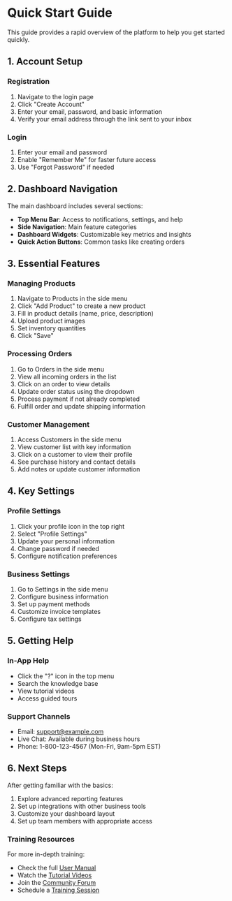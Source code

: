 
# Quick Start Guide

This guide provides a rapid overview of the platform to help you get started quickly.

## 1. Account Setup

### Registration
1. Navigate to the login page
2. Click "Create Account"
3. Enter your email, password, and basic information
4. Verify your email address through the link sent to your inbox

### Login
1. Enter your email and password
2. Enable "Remember Me" for faster future access
3. Use "Forgot Password" if needed

## 2. Dashboard Navigation

The main dashboard includes several sections:
- **Top Menu Bar**: Access to notifications, settings, and help
- **Side Navigation**: Main feature categories
- **Dashboard Widgets**: Customizable key metrics and insights
- **Quick Action Buttons**: Common tasks like creating orders

## 3. Essential Features

### Managing Products
1. Navigate to Products in the side menu
2. Click "Add Product" to create a new product
3. Fill in product details (name, price, description)
4. Upload product images
5. Set inventory quantities
6. Click "Save"

### Processing Orders
1. Go to Orders in the side menu
2. View all incoming orders in the list
3. Click on an order to view details
4. Update order status using the dropdown
5. Process payment if not already completed
6. Fulfill order and update shipping information

### Customer Management
1. Access Customers in the side menu
2. View customer list with key information
3. Click on a customer to view their profile
4. See purchase history and contact details
5. Add notes or update customer information

## 4. Key Settings

### Profile Settings
1. Click your profile icon in the top right
2. Select "Profile Settings"
3. Update your personal information
4. Change password if needed
5. Configure notification preferences

### Business Settings
1. Go to Settings in the side menu
2. Configure business information
3. Set up payment methods
4. Customize invoice templates
5. Configure tax settings

## 5. Getting Help

### In-App Help
- Click the "?" icon in the top menu
- Search the knowledge base
- View tutorial videos
- Access guided tours

### Support Channels
- Email: support@example.com
- Live Chat: Available during business hours
- Phone: 1-800-123-4567 (Mon-Fri, 9am-5pm EST)

## 6. Next Steps

After getting familiar with the basics:
1. Explore advanced reporting features
2. Set up integrations with other business tools
3. Customize your dashboard layout
4. Set up team members with appropriate access

### Training Resources

For more in-depth training:
- Check the full [User Manual](USER_MANUAL.md)
- Watch the [Tutorial Videos](https://example.com/tutorials)
- Join the [Community Forum](https://community.example.com)
- Schedule a [Training Session](https://example.com/training)
